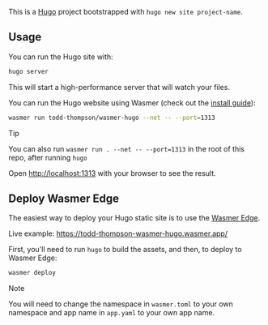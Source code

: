 This is a [Hugo](https://gohugo.io/) project bootstrapped with `hugo new site project-name`.

## Usage

You can run the Hugo site with:

```bash
hugo server
```

This will start a high-performance server that will watch your files.

You can run the Hugo website using Wasmer (check out the [install guide](https://docs.wasmer.io/install)):

```bash
wasmer run todd-thompson/wasmer-hugo --net -- --port=1313
```

> [!TIP]
> You can also run `wasmer run . --net -- --port=1313` in the root of this repo, after running `hugo`

Open [http://localhost:1313](http://localhost:1313) with your browser to see the result.


## Deploy Wasmer Edge

The easiest way to deploy your Hugo static site is to use the [Wasmer Edge](https://wasmer.io/products/edge).

Live example: https://todd-thompson-wasmer-hugo.wasmer.app/

First, you'll need to run `hugo` to build the assets, and then, to deploy to Wasmer Edge:

```bash
wasmer deploy
```

> [!NOTE]
> You will need to change the namespace in `wasmer.toml` to your own namespace and app name in `app.yaml` to your own app name.
